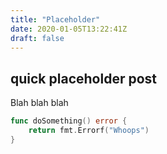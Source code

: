```yaml
---
title: "Placeholder"
date: 2020-01-05T13:22:41Z
draft: false
---
```


## quick placeholder post

Blah blah blah

```go
func doSomething() error {
    return fmt.Errorf("Whoops")
}
```
